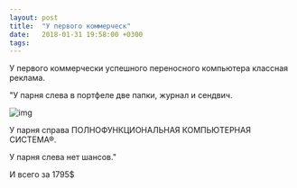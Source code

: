 ```yaml
---
layout: post
title:  "У первого коммерческ"
date:   2018-01-31 19:58:00 +0300
tags:   
---
```


У первого коммерчески успешного переносного компьютера классная реклама.

"У парня слева в портфеле две папки, журнал и сендвич. 

![img](https://pp.userapi.com/c841622/v841622203/6941c/DSM2eBFO8KM.jpg)

<!--excerpt-->

У парня справа ПОЛНОФУНКЦИОНАЛЬНАЯ КОМПЬЮТЕРНАЯ СИСТЕМА®. 

У парня слева нет шансов."

И всего за 1795$
